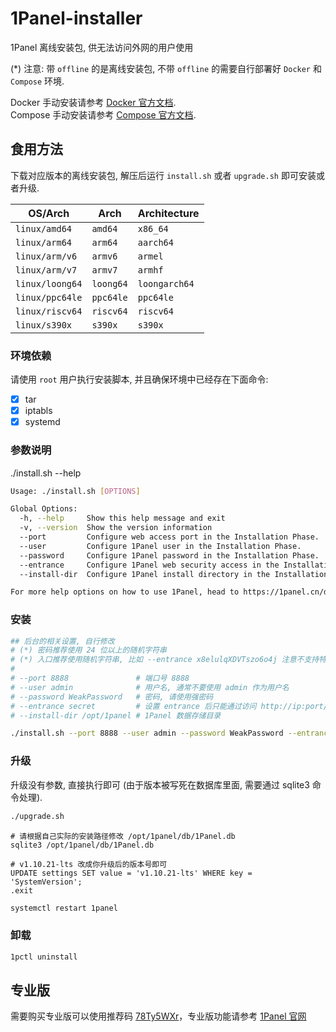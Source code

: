 # 1Panel-installer

1Panel 离线安装包, 供无法访问外网的用户使用

(*) 注意: 带 `offline` 的是离线安装包, 不带 `offline` 的需要自行部署好 `Docker` 和 `Compose` 环境.  

Docker 手动安装请参考 [Docker 官方文档](https://docs.docker.com/engine/install/#server).  
Compose 手动安装请参考 [Compose 官方文档](https://docs.docker.com/compose/install/).

## 食用方法

下载对应版本的离线安装包, 解压后运行 `install.sh` 或者 `upgrade.sh` 即可安装或者升级.

| OS/Arch         | Arch      | Architecture  |
| --------------- | --------- | ------------- |
| `linux/amd64`   | `amd64`   | `x86_64`      |
| `linux/arm64`   | `arm64`   | `aarch64`     |
| `linux/arm/v6`  | `armv6`   | `armel`       |
| `linux/arm/v7`  | `armv7`   | `armhf`       |
| `linux/loong64` | `loong64` | `loongarch64` |
| `linux/ppc64le` | `ppc64le` | `ppc64le`     |
| `linux/riscv64` | `riscv64` | `riscv64`     |
| `linux/s390x`   | `s390x`   | `s390x`       |

### 环境依赖

请使用 `root` 用户执行安装脚本, 并且确保环境中已经存在下面命令:

- [x] tar
- [x] iptabls
- [x] systemd

### 参数说明

./install.sh --help

```bash
Usage: ./install.sh [OPTIONS]

Global Options:
  -h, --help  	 Show this help message and exit
  -v, --version  Show the version information
  --port  	     Configure web access port in the Installation Phase.
  --user  	     Configure 1Panel user in the Installation Phase.
  --password  	 Configure 1Panel password in the Installation Phase.
  --entrance  	 Configure 1Panel web security access in the Installation Phase.
  --install-dir  Configure 1Panel install directory in the Installation Phase.

For more help options on how to use 1Panel, head to https://1panel.cn/docs/

```

### 安装

```bash
## 后台的相关设置, 自行修改
# (*) 密码推荐使用 24 位以上的随机字符串
# (*) 入口推荐使用随机字符串, 比如 --entrance x8elulqXDVTszo6o4j 注意不支持特殊字符串
#
# --port 8888               # 端口号 8888
# --user admin              # 用户名, 通常不要使用 admin 作为用户名
# --password WeakPassword   # 密码, 请使用强密码
# --entrance secret         # 设置 entrance 后只能通过访问 http://ip:port/secret 访问 1Panel
# --install-dir /opt/1panel # 1Panel 数据存储目录

./install.sh --port 8888 --user admin --password WeakPassword --entrance secret --install-dir /opt/1panel
```

### 升级

升级没有参数, 直接执行即可 (由于版本被写死在数据库里面, 需要通过 sqlite3 命令处理).

```bash
./upgrade.sh
```

```sqlite
# 请根据自己实际的安装路径修改 /opt/1panel/db/1Panel.db 
sqlite3 /opt/1panel/db/1Panel.db

# v1.10.21-lts 改成你升级后的版本号即可
UPDATE settings SET value = 'v1.10.21-lts' WHERE key = 'SystemVersion';
.exit
```

```bash
systemctl restart 1panel
```

### 卸载

```bash
1pctl uninstall
```

## 专业版

需要购买专业版可以使用推荐码 [78Ty5WXr](https://www.lxware.cn/?code=78Ty5WXr)，专业版功能请参考 [1Panel 官网](https://1panel.cn/)
